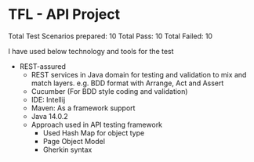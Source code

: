 # TFL - API Project

Total Test Scenarios prepared: 10
Total Pass: 10
Total Failed: 10

I have used below technology and tools for the test
- REST-assured
    - REST services in Java domain for testing and validation to mix and match layers. e.g. BDD format with Arrange, Act and Assert
    - Cucumber (For BDD style coding and validation)
    - IDE: Intellij
    - Maven: As a framework support
    - Java 14.0.2
    - Approach used in API testing framework
        - Used Hash Map for object type
        - Page Object Model
        - Gherkin syntax
